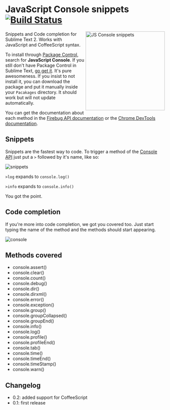 # JavaScript Console snippets [![Build Status](https://secure.travis-ci.org/caiogondim/js-console-sublime-snippets.png?branch=master)](https://travis-ci.org/caiogondim/js-console-sublime-snippets)

<img src="https://raw.github.com/caiogondim/js-console-sublime-snippets/master/js-console-snippets-logo.png" alt="JS Console snippets" align="right" width="250" />

Snippets and Code completion for Sublime Text 2.
Works with JavaScript and CoffeeScript syntax.

To install through [Package Control](http://wbond.net/sublime_packages/package_control),
search for **JavaScript Console**. If you still don't have Package Control in Sublime Text, [go get it](http://wbond.net/sublime_packages/package_control/installation).
It's pure awesomeness. If you insist to not install it, you can download the package and
put it manually inside your `Pacakages` directory. It should work but will not update automatically.

You can get the documentation about each method in the [Firebug API documentation](http://getfirebug.com/wiki/index.php/Console_API)
or the [Chrome DevTools documentation](https://developers.google.com/chrome-developer-tools/docs/console).

## Snippets

Snippets are the fastest way to code.
To trigger a method of the [Console API](http://getfirebug.com/wiki/index.php/Console_API)
just put a `>` followed by it's name, like so:

![snippets](https://raw.github.com/caiogondim/js-console-sublime-snippets/master/snippets.gif)

`>log` expands to `console.log()`

`>info` expands to `console.info()`

You got the point.

## Code completion

If you're more into code completion, we got you covered too.
Just start typing the name of the method and the methods should start appearing.

![console](https://raw.github.com/caiogondim/js-console-sublime-snippets/master/console.png)

## Methods covered

- console.assert()
- console.clear()
- console.count()
- console.debug()
- console.dir()
- console.dirxml()
- console.error()
- console.exception()
- console.group()
- console.groupCollapsed()
- console.groupEnd()
- console.info()
- console.log()
- console.profile()
- console.profileEnd()
- console.tab()
- console.time()
- console.timeEnd()
- console.timeStamp()
- console.warn()

## Changelog

- 0.2: added support for CoffeeScript
- 0.1: first release
